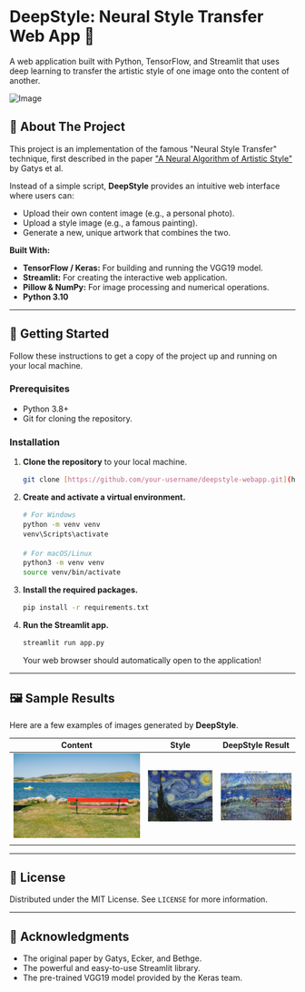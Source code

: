 # DeepStyle: Neural Style Transfer Web App 🎨

A web application built with Python, TensorFlow, and Streamlit that uses deep learning to transfer the artistic style of one image onto the content of another.

<img width="951" height="946" alt="Image" src="https://github.com/user-attachments/assets/54b14250-41ef-4e76-be5b-b6ed918c7482" />

## 🌟 About The Project

This project is an implementation of the famous "Neural Style Transfer" technique, first described in the paper ["A Neural Algorithm of Artistic Style"](https://arxiv.org/abs/1508.06576) by Gatys et al.

Instead of a simple script, **DeepStyle** provides an intuitive web interface where users can:
* Upload their own content image (e.g., a personal photo).
* Upload a style image (e.g., a famous painting).
* Generate a new, unique artwork that combines the two.

**Built With:**
* **TensorFlow / Keras:** For building and running the VGG19 model.
* **Streamlit:** For creating the interactive web application.
* **Pillow & NumPy:** For image processing and numerical operations.
* **Python 3.10**

---

## 🚀 Getting Started

Follow these instructions to get a copy of the project up and running on your local machine.

### Prerequisites

* Python 3.8+
* Git for cloning the repository.

### Installation

1.  **Clone the repository** to your local machine.
    ```sh
    git clone [https://github.com/your-username/deepstyle-webapp.git](https://github.com/your-username/deepstyle-webapp.git) cd deepstyle-webapp
    ```

2.  **Create and activate a virtual environment.**
    ```sh
    # For Windows
    python -m venv venv
    venv\Scripts\activate

    # For macOS/Linux
    python3 -m venv venv
    source venv/bin/activate
    ```

3.  **Install the required packages.**
    ```sh
    pip install -r requirements.txt
    ```

4.  **Run the Streamlit app.**
    ```sh
    streamlit run app.py
    ```
    Your web browser should automatically open to the application!

---

## 🖼️ Sample Results

Here are a few examples of images generated by **DeepStyle**.

| Content | Style | DeepStyle Result |
| :---: | :---: | :---: |
| <img src="assets/content.jpg" width="300" alt="Content Image"> | <img src="assets/style.jpg" width="150" alt="Style Image"> | <img src="assets/deepstyle_output.jpg" width="150" alt="DeepStyle Result">  |
| | | |

---

## 📜 License

Distributed under the MIT License. See `LICENSE` for more information.

---

## 🙏 Acknowledgments

* The original paper by Gatys, Ecker, and Bethge.
* The powerful and easy-to-use Streamlit library.
* The pre-trained VGG19 model provided by the Keras team.

````
